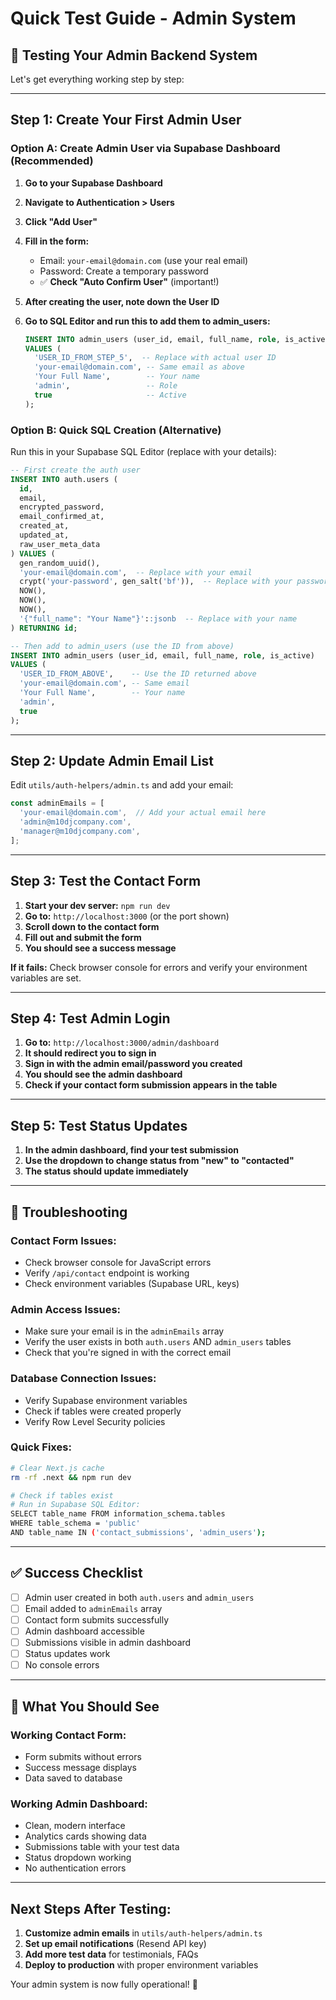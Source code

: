 # Quick Test Guide - Admin System

## 🧪 **Testing Your Admin Backend System**

Let's get everything working step by step:

---

## **Step 1: Create Your First Admin User**

### Option A: Create Admin User via Supabase Dashboard (Recommended)

1. **Go to your Supabase Dashboard**
2. **Navigate to Authentication > Users**
3. **Click "Add User"**
4. **Fill in the form:**
   - Email: `your-email@domain.com` (use your real email)
   - Password: Create a temporary password
   - ✅ **Check "Auto Confirm User"** (important!)

5. **After creating the user, note down the User ID**

6. **Go to SQL Editor and run this to add them to admin_users:**
   ```sql
   INSERT INTO admin_users (user_id, email, full_name, role, is_active)
   VALUES (
     'USER_ID_FROM_STEP_5',  -- Replace with actual user ID
     'your-email@domain.com', -- Same email as above
     'Your Full Name',        -- Your name
     'admin',                 -- Role
     true                     -- Active
   );
   ```

### Option B: Quick SQL Creation (Alternative)

Run this in your Supabase SQL Editor (replace with your details):

```sql
-- First create the auth user
INSERT INTO auth.users (
  id, 
  email, 
  encrypted_password, 
  email_confirmed_at, 
  created_at, 
  updated_at,
  raw_user_meta_data
) VALUES (
  gen_random_uuid(),
  'your-email@domain.com',  -- Replace with your email
  crypt('your-password', gen_salt('bf')),  -- Replace with your password
  NOW(),
  NOW(),
  NOW(),
  '{"full_name": "Your Name"}'::jsonb  -- Replace with your name
) RETURNING id;

-- Then add to admin_users (use the ID from above)
INSERT INTO admin_users (user_id, email, full_name, role, is_active)
VALUES (
  'USER_ID_FROM_ABOVE',    -- Use the ID returned above
  'your-email@domain.com', -- Same email
  'Your Full Name',        -- Your name
  'admin',
  true
);
```

---

## **Step 2: Update Admin Email List**

Edit `utils/auth-helpers/admin.ts` and add your email:

```typescript
const adminEmails = [
  'your-email@domain.com',  // Add your actual email here
  'admin@m10djcompany.com',
  'manager@m10djcompany.com',
];
```

---

## **Step 3: Test the Contact Form**

1. **Start your dev server:** `npm run dev`
2. **Go to:** `http://localhost:3000` (or the port shown)
3. **Scroll down to the contact form**
4. **Fill out and submit the form**
5. **You should see a success message**

**If it fails:** Check browser console for errors and verify your environment variables are set.

---

## **Step 4: Test Admin Login**

1. **Go to:** `http://localhost:3000/admin/dashboard`
2. **It should redirect you to sign in**
3. **Sign in with the admin email/password you created**
4. **You should see the admin dashboard**
5. **Check if your contact form submission appears in the table**

---

## **Step 5: Test Status Updates**

1. **In the admin dashboard, find your test submission**
2. **Use the dropdown to change status from "new" to "contacted"**
3. **The status should update immediately**

---

## **🚨 Troubleshooting**

### **Contact Form Issues:**
- Check browser console for JavaScript errors
- Verify `/api/contact` endpoint is working
- Check environment variables (Supabase URL, keys)

### **Admin Access Issues:**
- Make sure your email is in the `adminEmails` array
- Verify the user exists in both `auth.users` AND `admin_users` tables
- Check that you're signed in with the correct email

### **Database Connection Issues:**
- Verify Supabase environment variables
- Check if tables were created properly
- Verify Row Level Security policies

### **Quick Fixes:**

```bash
# Clear Next.js cache
rm -rf .next && npm run dev

# Check if tables exist
# Run in Supabase SQL Editor:
SELECT table_name FROM information_schema.tables 
WHERE table_schema = 'public' 
AND table_name IN ('contact_submissions', 'admin_users');
```

---

## **✅ Success Checklist**

- [ ] Admin user created in both `auth.users` and `admin_users`
- [ ] Email added to `adminEmails` array
- [ ] Contact form submits successfully
- [ ] Admin dashboard accessible
- [ ] Submissions visible in admin dashboard
- [ ] Status updates work
- [ ] No console errors

---

## **🎯 What You Should See**

### **Working Contact Form:**
- Form submits without errors
- Success message displays
- Data saved to database

### **Working Admin Dashboard:**
- Clean, modern interface
- Analytics cards showing data
- Submissions table with your test data
- Status dropdown working
- No authentication errors

---

## **Next Steps After Testing:**

1. **Customize admin emails** in `utils/auth-helpers/admin.ts`
2. **Set up email notifications** (Resend API key)
3. **Add more test data** for testimonials, FAQs
4. **Deploy to production** with proper environment variables

Your admin system is now fully operational! 🎉 